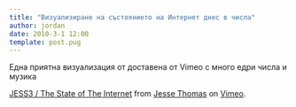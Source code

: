 ```yaml
---
title: "Визуализиране на състоянието на Интернет днес в числа"
author: jordan
date: 2010-3-1 12:00
template: post.pug
---
```


Една приятна визуализация от доставена от Vimeo с много едри числа и
музика

[JESS3 / The State of The Internet](http://vimeo.com/9641036) from
[Jesse Thomas](http://vimeo.com/jessesaves) on
[Vimeo](http://vimeo.com).


